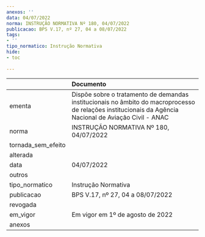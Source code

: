 ```yaml
---
anexos: ''
data: 04/07/2022
norma: INSTRUÇÃO NORMATIVA Nº 180, 04/07/2022
publicacao: BPS V.17, nº 27, 04 a 08/07/2022
tags:
- ''
tipo_normatico: Instrução Normativa
hide: 
- toc 
 
---
```


|                    | Documento                                                                                                                                              |
|:-------------------|:-------------------------------------------------------------------------------------------------------------------------------------------------------|
| ementa             | Dispõe sobre o tratamento de demandas institucionais no âmbito do macroprocesso de relações institucionais da Agência Nacional de Aviação Civil - ANAC |
| norma              | INSTRUÇÃO NORMATIVA Nº 180, 04/07/2022                                                                                                                 |
| tornada_sem_efeito |                                                                                                                                                        |
| alterada           |                                                                                                                                                        |
| data               | 04/07/2022                                                                                                                                             |
| outros             |                                                                                                                                                        |
| tipo_normatico     | Instrução Normativa                                                                                                                                    |
| publicacao         | BPS V.17, nº 27, 04 a 08/07/2022                                                                                                                       |
| revogada           |                                                                                                                                                        |
| em_vigor           | Em vigor em 1º de agosto de 2022                                                                                                                       |
| anexos             |                                                                                                                                                        |